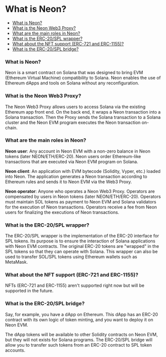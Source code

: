 # What is Neon?

  * [What is Neon?](#what-is-neon)
  * [What is the Neon Web3 Proxy?](#what-is-the-neon-web3-proxy)
  * [What are the main roles in Neon?](#what-are-the-main-roles-in-neon)
  * [What is the ERC-20/SPL wrapper?](#what-is-the-erc-20spl-wrapper)
  * [What about the NFT support (ERC-721 and ERC-1155)?](#what-about-the-nft-support-erc-721-and-erc-1155)
  * [What is the ERC-20/SPL bridge?](#what-is-the-erc-20spl-bridge)

### What is Neon?

Neon is a smart contract on Solana that was designed to bring EVM (Ethereum Virtual Machine) compatibility to Solana. Neon enables the use of Ethereum dApps and tools on Solana without any reconfiguration. 

### What is the Neon Web3 Proxy?

The Neon Web3 Proxy allows users to access Solana via the existing Ethereum app front end. On the back end, it wraps a Neon transaction into a Solana transaction. Then the Proxy sends the Solana transaction to a Solana cluster and the Neon EVM program executes the Neon transaction on-chain.

### What are the main roles in Neon?

**Neon user**: Any account in Neon EVM with a non-zero balance in Neon tokens (later NEON/ETH/ERC-20).
Neon users order Ethereum-like transactions that are executed via Neon EVM program on Solana.

**Neon client**: An application with EVM bytecode (Solidity, Vyper, etc.) loaded into Neon. 
The application generates a Neon transaction according to Ethereum rules and sends it to Neon EVM
via the Web3 Proxy.

**Neon operator**: Anyone who operates a Neon Web3 Proxy. Operators are compensated by users in 
Neon tokens (later NEON/ETH/ERC-20). Operators must maintain SOL tokens as payment to Neon EVM and 
Solana validators for the execution of Neon transactions. Operators receive a fee from Neon users for finalizing the executions of Neon transactions.

### What is the ERC-20/SPL wrapper?

The ERC-20/SPL wrapper is the implementation of the ERC-20 interface for SPL tokens. Its purpose is to ensure the interaction of Solana applications with Neon EVM contracts. The original ERC-20 tokens are "wrapped" in the SPL tokens so that they can operate with Solana. This wrapper can also be used to transfer SOL/SPL tokens using Ethereum wallets such as MetaMask.

### What about the NFT support (ERC-721 and ERC-1155)?

NFTs (ERC-721 and ERC-1155) aren't supported right now but will be supported in the future.

### What is the ERC-20/SPL bridge?

Say, for example, you have a dApp on Ethereum. This dApp has an ERC-20 contract with its own logic of token minting, and you want to deploy it on Neon EVM.

The dApp tokens will be available to other Solidity contracts on Neon EVM, but they will not exists for Solana programs. The ERC-20/SPL bridge will allow you to transfer such tokens from an ERC-20 contract to SPL token accounts.